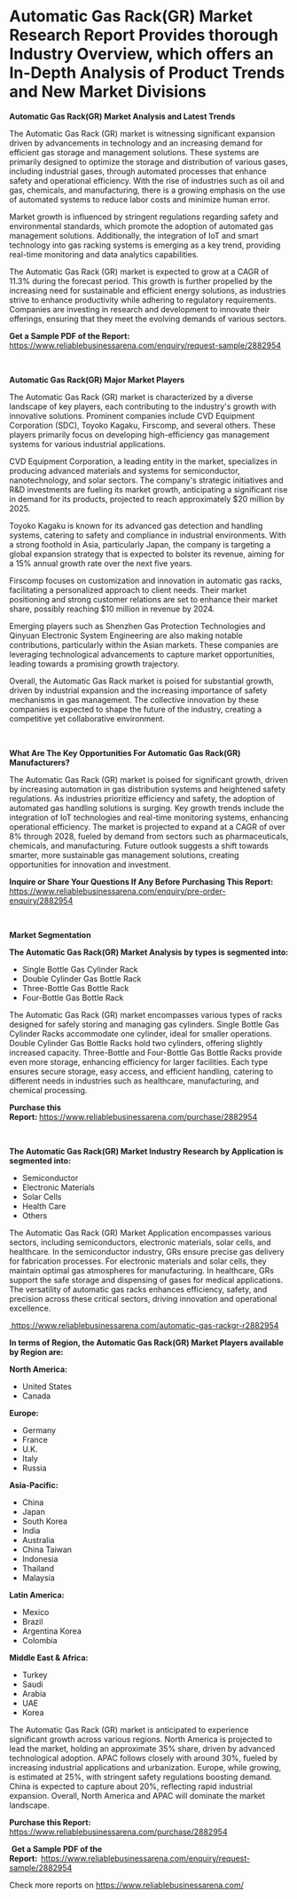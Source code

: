 <p><h1>Automatic Gas Rack(GR) Market Research Report Provides thorough Industry Overview, which offers an In-Depth Analysis of Product Trends and New Market Divisions</h1></p><p><strong>Automatic Gas Rack(GR) Market Analysis and Latest Trends</strong></p>
<p><p>The Automatic Gas Rack (GR) market is witnessing significant expansion driven by advancements in technology and an increasing demand for efficient gas storage and management solutions. These systems are primarily designed to optimize the storage and distribution of various gases, including industrial gases, through automated processes that enhance safety and operational efficiency. With the rise of industries such as oil and gas, chemicals, and manufacturing, there is a growing emphasis on the use of automated systems to reduce labor costs and minimize human error.</p><p>Market growth is influenced by stringent regulations regarding safety and environmental standards, which promote the adoption of automated gas management solutions. Additionally, the integration of IoT and smart technology into gas racking systems is emerging as a key trend, providing real-time monitoring and data analytics capabilities.</p><p>The Automatic Gas Rack (GR) market is expected to grow at a CAGR of 11.3% during the forecast period. This growth is further propelled by the increasing need for sustainable and efficient energy solutions, as industries strive to enhance productivity while adhering to regulatory requirements. Companies are investing in research and development to innovate their offerings, ensuring that they meet the evolving demands of various sectors.</p></p>
<p><strong>Get a Sample PDF of the Report:&nbsp;</strong> <a href="https://www.reliablebusinessarena.com/enquiry/request-sample/2882954?utm_campaign=2994&utm_medium=2&utm_source=Github&utm_content=ia&utm_term=13032025&utm_id=automatic-gas-rackgr">https://www.reliablebusinessarena.com/enquiry/request-sample/2882954</a></p>
<p>&nbsp;</p>
<p><strong>Automatic Gas Rack(GR) Major Market Players</strong></p>
<p><p>The Automatic Gas Rack (GR) market is characterized by a diverse landscape of key players, each contributing to the industry's growth with innovative solutions. Prominent companies include CVD Equipment Corporation (SDC), Toyoko Kagaku, Firscomp, and several others. These players primarily focus on developing high-efficiency gas management systems for various industrial applications.</p><p>CVD Equipment Corporation, a leading entity in the market, specializes in producing advanced materials and systems for semiconductor, nanotechnology, and solar sectors. The company's strategic initiatives and R&D investments are fueling its market growth, anticipating a significant rise in demand for its products, projected to reach approximately $20 million by 2025.</p><p>Toyoko Kagaku is known for its advanced gas detection and handling systems, catering to safety and compliance in industrial environments. With a strong foothold in Asia, particularly Japan, the company is targeting a global expansion strategy that is expected to bolster its revenue, aiming for a 15% annual growth rate over the next five years.</p><p>Firscomp focuses on customization and innovation in automatic gas racks, facilitating a personalized approach to client needs. Their market positioning and strong customer relations are set to enhance their market share, possibly reaching $10 million in revenue by 2024.</p><p>Emerging players such as Shenzhen Gas Protection Technologies and Qinyuan Electronic System Engineering are also making notable contributions, particularly within the Asian markets. These companies are leveraging technological advancements to capture market opportunities, leading towards a promising growth trajectory.</p><p>Overall, the Automatic Gas Rack market is poised for substantial growth, driven by industrial expansion and the increasing importance of safety mechanisms in gas management. The collective innovation by these companies is expected to shape the future of the industry, creating a competitive yet collaborative environment.</p></p>
<p>&nbsp;</p>
<p><strong>What Are The Key Opportunities For Automatic Gas Rack(GR) Manufacturers?</strong></p>
<p><p>The Automatic Gas Rack (GR) market is poised for significant growth, driven by increasing automation in gas distribution systems and heightened safety regulations. As industries prioritize efficiency and safety, the adoption of automated gas handling solutions is surging. Key growth trends include the integration of IoT technologies and real-time monitoring systems, enhancing operational efficiency. The market is projected to expand at a CAGR of over 8% through 2028, fueled by demand from sectors such as pharmaceuticals, chemicals, and manufacturing. Future outlook suggests a shift towards smarter, more sustainable gas management solutions, creating opportunities for innovation and investment.</p></p>
<p><strong>Inquire or Share Your Questions If Any Before Purchasing This Report:</strong> <a href="https://www.reliablebusinessarena.com/enquiry/pre-order-enquiry/2882954?utm_campaign=2994&utm_medium=2&utm_source=Github&utm_content=ia&utm_term=13032025&utm_id=automatic-gas-rackgr">https://www.reliablebusinessarena.com/enquiry/pre-order-enquiry/2882954</a></p>
<p>&nbsp;</p>
<p><strong>Market Segmentation</strong></p>
<p><strong>The Automatic Gas Rack(GR) Market Analysis by types is segmented into:</strong></p>
<p><ul><li>Single Bottle Gas Cylinder Rack</li><li>Double Cylinder Gas Bottle Rack</li><li>Three-Bottle Gas Bottle Rack</li><li>Four-Bottle Gas Bottle Rack</li></ul></p>
<p><p>The Automatic Gas Rack (GR) market encompasses various types of racks designed for safely storing and managing gas cylinders. Single Bottle Gas Cylinder Racks accommodate one cylinder, ideal for smaller operations. Double Cylinder Gas Bottle Racks hold two cylinders, offering slightly increased capacity. Three-Bottle and Four-Bottle Gas Bottle Racks provide even more storage, enhancing efficiency for larger facilities. Each type ensures secure storage, easy access, and efficient handling, catering to different needs in industries such as healthcare, manufacturing, and chemical processing.</p></p>
<p><strong>Purchase this Report:&nbsp;</strong><a href="https://www.reliablebusinessarena.com/purchase/2882954?utm_campaign=2994&utm_medium=2&utm_source=Github&utm_content=ia&utm_term=13032025&utm_id=automatic-gas-rackgr">https://www.reliablebusinessarena.com/purchase/2882954</a></p>
<p>&nbsp;</p>
<p><strong>The Automatic Gas Rack(GR) Market Industry Research by Application is segmented into:</strong></p>
<p><ul><li>Semiconductor</li><li>Electronic Materials</li><li>Solar Cells</li><li>Health Care</li><li>Others</li></ul></p>
<p><p>The Automatic Gas Rack (GR) Market Application encompasses various sectors, including semiconductors, electronic materials, solar cells, and healthcare. In the semiconductor industry, GRs ensure precise gas delivery for fabrication processes. For electronic materials and solar cells, they maintain optimal gas atmospheres for manufacturing. In healthcare, GRs support the safe storage and dispensing of gases for medical applications. The versatility of automatic gas racks enhances efficiency, safety, and precision across these critical sectors, driving innovation and operational excellence.</p></p>
<p><a href="https://www.reliablebusinessarena.com/automatic-gas-rackgr-r2882954?utm_campaign=2994&utm_medium=2&utm_source=Github&utm_content=ia&utm_term=13032025&utm_id=automatic-gas-rackgr">&nbsp;https://www.reliablebusinessarena.com/automatic-gas-rackgr-r2882954</a></p>
<p><strong>In terms of Region, the Automatic Gas Rack(GR) Market Players available by Region are:</strong></p>
<p>
    <p> <strong> North America: </strong>
        <ul>
            <li>United States</li>
            <li>Canada</li>
        </ul>
        </p> 
    <p> <strong> Europe: </strong>
        <ul>
            <li>Germany</li>
            <li>France</li>
            <li>U.K.</li>
            <li>Italy</li>
            <li>Russia</li>
        </ul>
        </p> 
    <p> <strong> Asia-Pacific: </strong>
        <ul>
            <li>China</li>
            <li>Japan</li>
            <li>South Korea</li>
            <li>India</li>
            <li>Australia</li>
            <li>China Taiwan</li>
            <li>Indonesia</li>
            <li>Thailand</li>
            <li>Malaysia</li>
        </ul>
        </p> 
    <p> <strong> Latin America: </strong>
        <ul>
            <li>Mexico</li>
            <li>Brazil</li>
            <li>Argentina Korea</li>
            <li>Colombia</li>
        </ul>
        </p> 
    <p> <strong> Middle East & Africa: </strong>
        <ul>
            <li>Turkey</li>
            <li>Saudi</li>
            <li>Arabia</li>
            <li>UAE</li>
            <li>Korea</li>
        </ul>
    </p>
    </p>
<p><p>The Automatic Gas Rack (GR) market is anticipated to experience significant growth across various regions. North America is projected to lead the market, holding an approximate 35% share, driven by advanced technological adoption. APAC follows closely with around 30%, fueled by increasing industrial applications and urbanization. Europe, while growing, is estimated at 25%, with stringent safety regulations boosting demand. China is expected to capture about 20%, reflecting rapid industrial expansion. Overall, North America and APAC will dominate the market landscape.</p></p>
<p><strong>Purchase this Report: </strong><a href="https://www.reliablebusinessarena.com/purchase/2882954?utm_campaign=2994&utm_medium=2&utm_source=Github&utm_content=ia&utm_term=13032025&utm_id=automatic-gas-rackgr">https://www.reliablebusinessarena.com/purchase/2882954</a></p>
<p>&nbsp;<strong>Get a Sample PDF of the Report:&nbsp;&nbsp;</strong><a href="https://www.reliablebusinessarena.com/enquiry/request-sample/2882954?utm_campaign=2994&utm_medium=2&utm_source=Github&utm_content=ia&utm_term=13032025&utm_id=automatic-gas-rackgr">https://www.reliablebusinessarena.com/enquiry/request-sample/2882954</a></p>
<p><strong></strong></p>
<p>Check more reports on <a href="https://www.reliablebusinessarena.com/?utm_campaign=2994&utm_medium=2&utm_source=Github&utm_content=ia&utm_term=13032025&utm_id=automatic-gas-rackgr">https://www.reliablebusinessarena.com/</a></p>